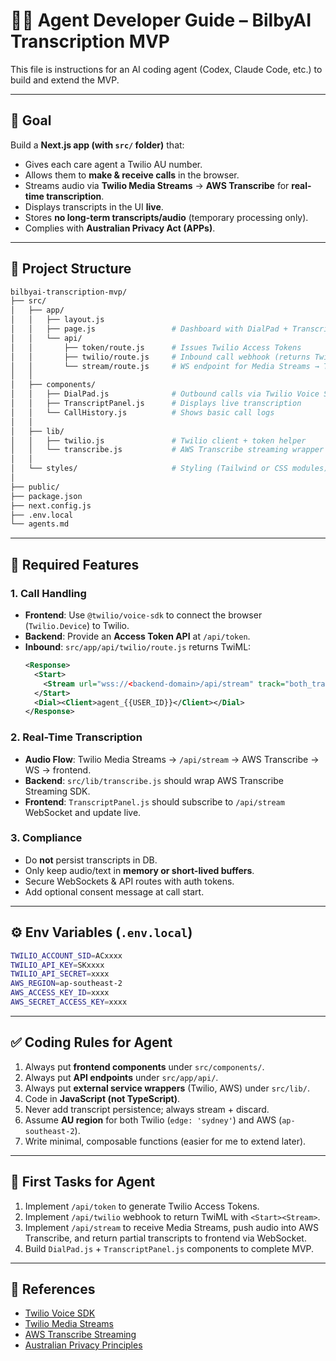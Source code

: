 # 🧑‍💻 Agent Developer Guide – BilbyAI Transcription MVP

This file is instructions for an AI coding agent (Codex, Claude Code, etc.) to build and extend the MVP.

---

## 🎯 Goal
Build a **Next.js app (with `src/` folder)** that:
- Gives each care agent a Twilio AU number.
- Allows them to **make & receive calls** in the browser.
- Streams audio via **Twilio Media Streams** → **AWS Transcribe** for **real-time transcription**.
- Displays transcripts in the UI **live**.
- Stores **no long-term transcripts/audio** (temporary processing only).
- Complies with **Australian Privacy Act (APPs)**.

---

## 📂 Project Structure

```bash
bilbyai-transcription-mvp/
├── src/
│   ├── app/
│   │   ├── layout.js
│   │   ├── page.js                 # Dashboard with DialPad + TranscriptPanel
│   │   └── api/
│   │       ├── token/route.js      # Issues Twilio Access Tokens
│   │       ├── twilio/route.js     # Inbound call webhook (returns TwiML)
│   │       └── stream/route.js     # WS endpoint for Media Streams → Transcribe
│   │
│   ├── components/
│   │   ├── DialPad.js              # Outbound calls via Twilio Voice SDK
│   │   ├── TranscriptPanel.js      # Displays live transcription
│   │   └── CallHistory.js          # Shows basic call logs
│   │
│   ├── lib/
│   │   ├── twilio.js               # Twilio client + token helper
│   │   └── transcribe.js           # AWS Transcribe streaming wrapper
│   │
│   └── styles/                     # Styling (Tailwind or CSS modules)
│
├── public/
├── package.json
├── next.config.js
├── .env.local
└── agents.md
```

---

## 🔑 Required Features

### 1. Call Handling
- **Frontend**: Use `@twilio/voice-sdk` to connect the browser (`Twilio.Device`) to Twilio.
- **Backend**: Provide an **Access Token API** at `/api/token`.
- **Inbound**: `src/app/api/twilio/route.js` returns TwiML:
  ```xml
  <Response>
    <Start>
      <Stream url="wss://<backend-domain>/api/stream" track="both_tracks"/>
    </Start>
    <Dial><Client>agent_{{USER_ID}}</Client></Dial>
  </Response>
  ```

### 2. Real-Time Transcription
- **Audio Flow**: Twilio Media Streams → `/api/stream` → AWS Transcribe → WS → frontend.
- **Backend**: `src/lib/transcribe.js` should wrap AWS Transcribe Streaming SDK.
- **Frontend**: `TranscriptPanel.js` should subscribe to `/api/stream` WebSocket and update live.

### 3. Compliance
- Do **not** persist transcripts in DB.
- Only keep audio/text in **memory or short-lived buffers**.
- Secure WebSockets & API routes with auth tokens.
- Add optional consent message at call start.

---

## ⚙️ Env Variables (`.env.local`)

```bash
TWILIO_ACCOUNT_SID=ACxxxx
TWILIO_API_KEY=SKxxxx
TWILIO_API_SECRET=xxxx
AWS_REGION=ap-southeast-2
AWS_ACCESS_KEY_ID=xxxx
AWS_SECRET_ACCESS_KEY=xxxx
```

---

## ✅ Coding Rules for Agent

1. Always put **frontend components** under `src/components/`.
2. Always put **API endpoints** under `src/app/api/`.
3. Always put **external service wrappers** (Twilio, AWS) under `src/lib/`.
4. Code in **JavaScript (not TypeScript)**.
5. Never add transcript persistence; always stream + discard.
6. Assume **AU region** for both Twilio (`edge: 'sydney'`) and AWS (`ap-southeast-2`).
7. Write minimal, composable functions (easier for me to extend later).

---

## 🚀 First Tasks for Agent
1. Implement `/api/token` to generate Twilio Access Tokens.
2. Implement `/api/twilio` webhook to return TwiML with `<Start><Stream>`.
3. Implement `/api/stream` to receive Media Streams, push audio into AWS Transcribe, and return partial transcripts to frontend via WebSocket.
4. Build `DialPad.js` + `TranscriptPanel.js` components to complete MVP.

---

## 📑 References
- [Twilio Voice SDK](https://www.twilio.com/docs/voice/sdks/javascript)
- [Twilio Media Streams](https://www.twilio.com/docs/voice/twilio-media-streams)
- [AWS Transcribe Streaming](https://docs.aws.amazon.com/transcribe/latest/dg/streaming.html)
- [Australian Privacy Principles](https://www.oaic.gov.au/privacy/australian-privacy-principles)

